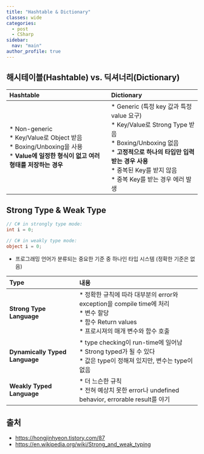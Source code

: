 ```yaml
---
title: "Hashtable & Dictionary"
classes: wide
categories: 
  - post
  - CSharp
sidebar:
  nav: "main"
author_profile: true
---
```

   
## 해시테이블(Hashtable) vs. 딕셔너리(Dictionary)

|Hashtable|Dictionary|
|:---|:---|
|* Non-generic<br/>* Key/Value로 Object 받음<br/>* Boxing/Unboxing을 사용<br/>* **Value에 일정한 형식이 없고 여러 형태를 저장하는 경우**|* Generic (특정 key 값과 특정 value 요구)<br/>* Key/Value로 Strong Type 받음<br/>* Boxing/Unboxing 없음<br/>* **고정적으로 하나의 타입만 입력받는 경우 사용**<br/>* 중복된 Key를 받지 않음<br/>* 중복 Key를 받는 경우 에러 발생|

## Strong Type & Weak Type

```csharp
// C# in strongly type mode:
int i = 0;

// C# in weakly type mode:
object i = 0;
```

  * 프로그래밍 언어가 분류되는 중요한 기준 중 하나인 타입 시스템 (정확한 기준은 없음)
  
  |Type|내용|
  |:---|:---|
  |**Strong Type Language**|* 정확한 규칙에 따라 대부분의 error와 exception을 compile time에 처리<br/>* 변수 할당<br/>* 함수 Return values<br/>* 프로시져의 매개 변수와 함수 호출|
  |**Dynamically Typed Language**| * type checking이 run-time에 일어남<br/>* Strong typed가 될 수 있다<br/>* 값은 type이 정해져 있지만, 변수는 type이 없음|
  |**Weakly Typed Language**|* 더 느슨한 규칙<br/>* 전혀 예상치 못한 error나 undefined behavior, errorable result를 야기|

## 출처
* <https://hongjinhyeon.tistory.com/87>
* <https://en.wikipedia.org/wiki/Strong_and_weak_typing>